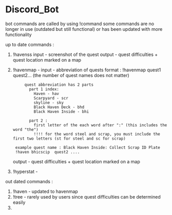 # Discord_Bot

bot commands are called by using !command
some commands are no longer in use (outdated but still functional) or has been updated with more functionality


up to date commands :

1. !havenss
    input - screenshot of the quest
    output - quest difficulties + quest location marked on a map
    
2. !havenmap -
    input - abbreviation of quests
        format : !havenmap quest1 quest2... (the number of quest names does not matter)
            
            quest abbreviation has 2 parts
              part 1 index:
                Haven - hav
                Scarpyard - scr
                skyline - sky
                Black Haven Deck - bhd
                Black Haven Inside - bhi
              
              part 2 :
                first letter of the each word after ":" (this includes the word "the")
                !!!! for the word steel and scrap, you must include the first two letters (st for steel and sc for scrap)

        example quest name : Black Haven Inside: Collect Scrap ID Plate
        !haven bhicscip  quest2 ....
   output - quest difficulties + quest location marked on a map


3. !hyperstat - 


out dated commands :

1. !haven - updated to havenmap
2. !tree - rarely used by users since quest difficulties can be determined easily
3. 

